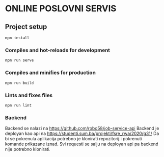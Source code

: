 # ONLINE POSLOVNI SERVIS

## Project setup
```
npm install
```

### Compiles and hot-reloads for development
```
npm run serve
```

### Compiles and minifies for production
```
npm run build
```

### Lints and fixes files
```
npm run lint
```

### Backend
Backend se nalazi na https://github.com/robo58/job-service-api 
Backend je deployan kao api na https://studenti.sum.ba/projekti/fsre_rwa/2020/g31/
Da bi se pokrenula aplikacija potrebno je klonirati repozitorij i pokrenuti komande prikazane iznad. Svi requesti se salju na deployan api pa backend nije potrebno klonirati.
